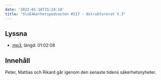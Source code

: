 ```yaml
---
date: '2022-01-18T15:24:10'
title: "S\xE4kerhetspodcasten #217 - Ostrukturerat V.3"
---
```

## Lyssna
* [mp3](https://traffic.libsyn.com/secure/sakerhetspodcasten/2022-01-12_Ostrukt.mp3), längd: 01:02:08

## Innehåll
Peter, Mattias och Rikard går igenom den senaste tidens säkerhetsnyheter.
